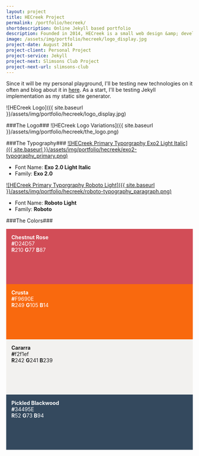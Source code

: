 ```yaml
---
layout: project
title: HECreek Project
permalink: /portfolio/hecreek/
shortdescription: Online Jekyll based portfolio
description: Founded in 2014, HECreek is a small web design &amp; development agency based in Alexandria, Egypt &amp; lead by its founder Hashem Zahran {me}. Over the last few years I've made a good reputation for building websites that look great, responsive and are easy-to-use. And it's time to create my own brand.
image: /assets/img/portfolio/hecreek/logo_display.jpg
project-date: August 2014
project-client: Personal Project
project-service: Jekyll
project-next: Slimsons Club Project
project-next-url: slimsons-club
---
```

Since it will be my personal playground, I'll be testing new technologies on it often and blog about it in [here][blog]. As a start, I'll be testing Jekyll implementation as my static site generator.

![HECreek Logo]({{ site.baseurl }}/assets/img/portfolio/hecreek/logo_display.jpg)

###The Logo###
![HECreek Logo Variations]({{ site.baseurl }}/assets/img/portfolio/hecreek/the_logo.png)

###The Typography###
[![HECreek Primary Typorgraphy Exo2 Light Italic]({{ site.baseurl }}/assets/img/portfolio/hecreek/exo2-typography_primary.png)][exo2]
- Font Name: **Exo 2.0 Light Italic**<br />
- Family: **Exo 2.0**

[![HECreek Primary Typorgraphy Roboto Light]({{ site.baseurl }}/assets/img/portfolio/hecreek/roboto-typography_paragraph.png)][roboto]
- Font Name: **Roboto Light**<br />
- Family: **Roboto**

###The Colors###
<div class="col-md-3" style="background-color:#D24D57; padding:1em 1em 6em; color:#fefefe">
	<strong>Chestnut Rose</strong><br /><strong>#</strong>D24D57 <br /><strong>R</strong>210 <strong>G</strong>77 <strong>B</strong>87
</div><!-- /.col-md-3 -->
<div class="col-md-3" style="background-color:#F9690E; padding:1em 1em 6em; color:#fefefe">
	<strong>Crusta</strong><br /><strong>#</strong>F9690E <br /><strong>R</strong>249 <strong>G</strong>105 <strong>B</strong>14
</div><!-- /.col-md-3 -->
<div class="col-md-3" style="background-color:#f2f1ef; padding:1em 1em 6em;">
	<strong>Cararra</strong><br /><strong>#</strong>f2f1ef <br /><strong>R</strong>242 <strong>G</strong>241 <strong>B</strong>239
</div><!-- /.col-md-3 -->
<div class="col-md-3" style="background-color:#34495E; padding:1em 1em 6em; color:#fefefe">
	<strong>Pickled Blackwood</strong><br /><strong>#</strong>34495E <br /><strong>R</strong>52 <strong>G</strong>73 <strong>B</strong>94
</div><!-- /.col-md-3 -->


[blog]: 		/blogs/hecreek/
[exo2]: 		http://www.google.com/fonts/specimen/Exo+2
[roboto]: 	http://www.google.com/fonts/specimen/Roboto